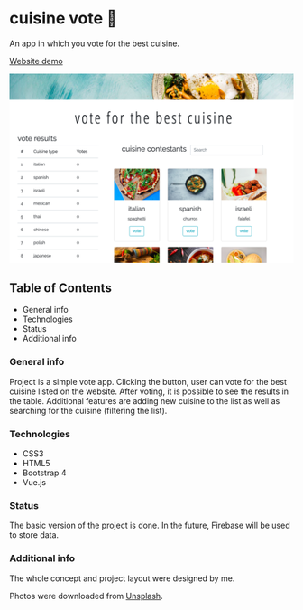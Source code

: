 # cuisine vote 🍜
An app in which you vote for the best cuisine.

[Website demo](https://agatapst.github.io/cuisine_vote/)

![Website screenshot](./images/screenshot.png)

## Table of Contents
- General info
- Technologies
- Status
- Additional info

### General info
Project is a simple vote app. Clicking the button, user can vote for the best cuisine listed on the website. After voting, it is possible to see the results in the table. Additional features are adding new cuisine to the list as well as searching for the cuisine (filtering the list).

### Technologies
- CSS3
- HTML5
- Bootstrap 4
- Vue.js

### Status
The basic version of the project is done. In the future, Firebase will be used to store data.

### Additional info
The whole concept and project layout were designed by me.

Photos were downloaded from [Unsplash](https://unsplash.com).
